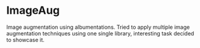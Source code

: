 # ImageAug
Image augmentation using albumentations. Tried to apply multiple image augmentation techniques using one single library, interesting task decided to showcase it.
